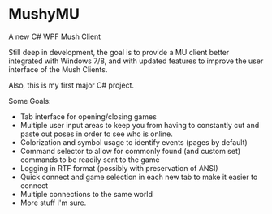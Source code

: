MushyMU
=======

A new C# WPF Mush Client

Still deep in development, the goal is to provide a MU client better integrated with Windows 7/8,
and with updated features to improve the user interface of the Mush Clients. 

Also, this is my first major C# project.

Some Goals:
- Tab interface for opening/closing games
- Multiple user input areas to keep you from having to constantly cut and paste out poses in order to see who is
  online.
- Colorization and symbol usage to identify events (pages by default)
- Command selector to allow for commonly found (and custom set) commands to be readily sent to the game
- Logging in RTF format (possibly with preservation of ANSI)
- Quick connect and game selection in each new tab to make it easier to connect
- Multiple connections to the same world
- More stuff I'm sure.
